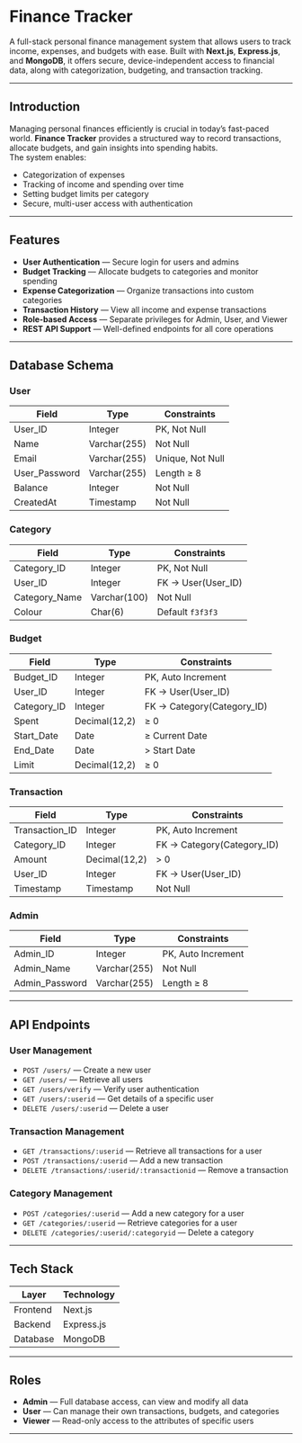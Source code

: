 # Finance Tracker

A full-stack personal finance management system that allows users to track income, expenses, and budgets with ease. Built with **Next.js**, **Express.js**, and **MongoDB**, it offers secure, device-independent access to financial data, along with categorization, budgeting, and transaction tracking.

---

## Introduction
Managing personal finances efficiently is crucial in today’s fast-paced world. **Finance Tracker** provides a structured way to record transactions, allocate budgets, and gain insights into spending habits.  
The system enables:
- Categorization of expenses
- Tracking of income and spending over time
- Setting budget limits per category
- Secure, multi-user access with authentication

---

## Features
- **User Authentication** — Secure login for users and admins
- **Budget Tracking** — Allocate budgets to categories and monitor spending
- **Expense Categorization** — Organize transactions into custom categories
- **Transaction History** — View all income and expense transactions
- **Role-based Access** — Separate privileges for Admin, User, and Viewer
- **REST API Support** — Well-defined endpoints for all core operations

---

## Database Schema

### **User**
| Field | Type | Constraints |
|-------|------|-------------|
| User_ID | Integer | PK, Not Null |
| Name | Varchar(255) | Not Null |
| Email | Varchar(255) | Unique, Not Null |
| User_Password | Varchar(255) | Length ≥ 8 |
| Balance | Integer | Not Null |
| CreatedAt | Timestamp | Not Null |

### **Category**
| Field | Type | Constraints |
|-------|------|-------------|
| Category_ID | Integer | PK, Not Null |
| User_ID | Integer | FK → User(User_ID) |
| Category_Name | Varchar(100) | Not Null |
| Colour | Char(6) | Default `f3f3f3` |

### **Budget**
| Field | Type | Constraints |
|-------|------|-------------|
| Budget_ID | Integer | PK, Auto Increment |
| User_ID | Integer | FK → User(User_ID) |
| Category_ID | Integer | FK → Category(Category_ID) |
| Spent | Decimal(12,2) | ≥ 0 |
| Start_Date | Date | ≥ Current Date |
| End_Date | Date | > Start Date |
| Limit | Decimal(12,2) | ≥ 0 |

### **Transaction**
| Field | Type | Constraints |
|-------|------|-------------|
| Transaction_ID | Integer | PK, Auto Increment |
| Category_ID | Integer | FK → Category(Category_ID) |
| Amount | Decimal(12,2) | > 0 |
| User_ID | Integer | FK → User(User_ID) |
| Timestamp | Timestamp | Not Null |

### **Admin**
| Field | Type | Constraints |
|-------|------|-------------|
| Admin_ID | Integer | PK, Auto Increment |
| Admin_Name | Varchar(255) | Not Null |
| Admin_Password | Varchar(255) | Length ≥ 8 |

---

## API Endpoints

### **User Management**
- `POST /users/` — Create a new user  
- `GET /users/` — Retrieve all users  
- `GET /users/verify` — Verify user authentication  
- `GET /users/:userid` — Get details of a specific user  
- `DELETE /users/:userid` — Delete a user  

### **Transaction Management**
- `GET /transactions/:userid` — Retrieve all transactions for a user  
- `POST /transactions/:userid` — Add a new transaction  
- `DELETE /transactions/:userid/:transactionid` — Remove a transaction  

### **Category Management**
- `POST /categories/:userid` — Add a new category for a user  
- `GET /categories/:userid` — Retrieve categories for a user  
- `DELETE /categories/:userid/:categoryid` — Delete a category  

---

## Tech Stack
| Layer       | Technology |
|-------------|------------|
| Frontend    | Next.js |
| Backend     | Express.js |
| Database    | MongoDB |

---

## Roles
- **Admin** — Full database access, can view and modify all data  
- **User** — Can manage their own transactions, budgets, and categories  
- **Viewer** — Read-only access to the attributes of specific users

---
